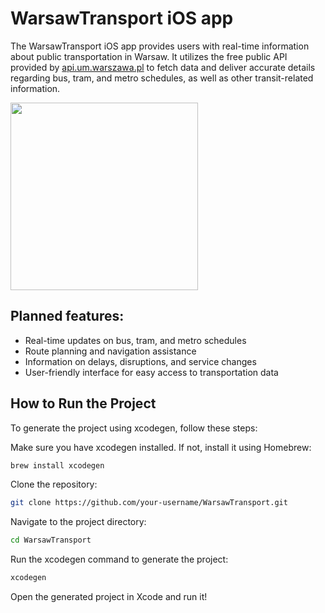 # WarsawTransport iOS app

The WarsawTransport iOS app provides users with real-time information about public transportation in Warsaw. It utilizes the free public API provided by [api.um.warszawa.pl](https://api.um.warszawa.pl) to fetch data and deliver accurate details regarding bus, tram, and metro schedules, as well as other transit-related information.

<img src="https://github.com/azarovalex/WarsawTransport/blob/main/screenshot.png?raw=true" width="300"/>

## Planned features:

- Real-time updates on bus, tram, and metro schedules
- Route planning and navigation assistance
- Information on delays, disruptions, and service changes
- User-friendly interface for easy access to transportation data

## How to Run the Project

To generate the project using xcodegen, follow these steps:

Make sure you have xcodegen installed. If not, install it using Homebrew:
```bash
brew install xcodegen
```
Clone the repository:
```bash
git clone https://github.com/your-username/WarsawTransport.git
```
Navigate to the project directory:
```bash
cd WarsawTransport
```
Run the xcodegen command to generate the project:
```bash
xcodegen
```
Open the generated project in Xcode and run it!
